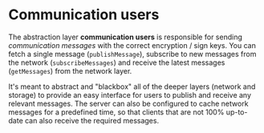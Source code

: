 # Communication users

The abstraction layer **communication users** is responsible for sending *communication messages* with the correct encryption / sign keys. 
You can fetch a single message (`publishMessage`), subscribe to new messages from the network (`subscribeMessages`) and receive the latest messages (`getMessages`) from the network layer.

It's meant to abstract and "blackbox" all of the deeper layers (network and storage) to provide an easy interface for users to publish and receive any relevant messages. The server can also be configured to cache network messages for a predefined time, so that clients that are not 100% up-to-date can also receive the required messages.